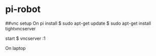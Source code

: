 # pi-robot

##vnc setup
On pi install
$ sudo apt-get update
$ sudo apt-get install tightvncserver

start
$ vncserver :1

On laptop
